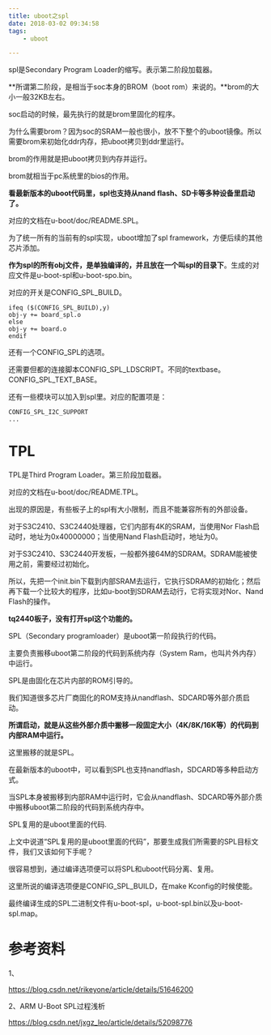 ```yaml
---
title: uboot之spl
date: 2018-03-02 09:34:58
tags:
	- uboot

---
```




spl是Secondary Program Loader的缩写。表示第二阶段加载器。

**所谓第二阶段，是相当于soc本身的BROM（boot rom）来说的。**brom的大小一般32KB左右。

soc启动的时候，最先执行的就是brom里固化的程序。

为什么需要brom？因为soc的SRAM一般也很小，放不下整个的uboot镜像。所以需要brom来初始化ddr内存，把uboot拷贝到ddr里运行。

brom的作用就是把uboot拷贝到内存并运行。

brom就相当于pc系统里的bios的作用。



**看最新版本的uboot代码里，spl也支持从nand flash、SD卡等多种设备里启动了。**

对应的文档在u-boot/doc/README.SPL。

为了统一所有的当前有的spl实现，uboot增加了spl framework，方便后续的其他芯片添加。

**作为spl的所有obj文件，是单独编译的，并且放在一个叫spl的目录下**。生成的对应文件是u-boot-spl和u-boot-spo.bin。

对应的开关是CONFIG_SPL_BUILD。

```
ifeq ($(CONFIG_SPL_BUILD),y)
obj-y += board_spl.o
else
obj-y += board.o
endif
```

还有一个CONFIG_SPL的选项。

还需要但都的连接脚本CONFIG_SPL_LDSCRIPT。不同的textbase。CONFIG_SPL_TEXT_BASE。

还有一些模块可以加入到spl里。对应的配置项是：

```
CONFIG_SPL_I2C_SUPPORT
...
```





# TPL

TPL是Third Program Loader。第三阶段加载器。

对应的文档在u-boot/doc/README.TPL。

出现的原因是，有些板子上的spl有大小限制，而且不能兼容所有的外部设备。





对于S3C2410、S3C2440处理器，它们内部有4K的SRAM，当使用Nor Flash启动时，地址为0x40000000；当使用Nand Flash启动时，地址为0。

对于S3C2410、S3C2440开发板，一般都外接64M的SDRAM。SDRAM能被使用之前，需要经过初始化。

所以，先把一个init.bin下载到内部SRAM去运行，它执行SDRAM的初始化；然后再下载一个比较大的程序，比如u-boot到SDRAM去动行，它将实现对Nor、Nand Flash的操作。



**tq2440板子，没有打开spl这个功能的。**





SPL（Secondary programloader）是uboot第一阶段执行的代码。

主要负责搬移uboot第二阶段的代码到系统内存（System Ram，也叫片外内存）中运行。

SPL是由固化在芯片内部的ROM引导的。

我们知道很多芯片厂商固化的ROM支持从nandflash、SDCARD等外部介质启动。

**所谓启动，就是从这些外部介质中搬移一段固定大小（4K/8K/16K等）的代码到内部RAM中运行。**

这里搬移的就是SPL。

在最新版本的uboot中，可以看到SPL也支持nandflash，SDCARD等多种启动方式。

当SPL本身被搬移到内部RAM中运行时，它会从nandflash、SDCARD等外部介质中搬移uboot第二阶段的代码到系统内存中。

SPL复用的是uboot里面的代码.



上文中说道“SPL复用的是uboot里面的代码”，那要生成我们所需要的SPL目标文件，我们又该如何下手呢？

很容易想到，通过编译选项便可以将SPL和uboot代码分离、复用。

这里所说的编译选项便是CONFIG_SPL_BUILD，在make Kconfig的时候使能。

最终编译生成的SPL二进制文件有u-boot-spl，u-boot-spl.bin以及u-boot-spl.map。



# 参考资料

1、

https://blog.csdn.net/rikeyone/article/details/51646200	

2、ARM U-Boot SPL过程浅析

https://blog.csdn.net/jxgz_leo/article/details/52098776